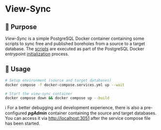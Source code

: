 # View-Sync

## 🎯 Purpose

*View-Sync* is a simple PostgreSQL Docker container containing some scripts to sync free and published boreholes from a source to a target database. The [scripts](./db-init/) are executed as part of the PostgreSQL Docker entrypoint [initialization](https://github.com/docker-library/docs/tree/master/postgres#initialization-scripts) process.

## 🚀 Usage

```bash
# Setup environment (source and target databases)
docker compose -f docker-compose.services.yml up --wait

# Start the view-sync container
docker compose down && docker compose up --build
```

ℹ️ For a better debugging and development experience, there is also a pre-configured ***pgAdmin*** container containing the source and target databases. You can access it via [http://localhost:3051](http://localhost:3051) after the service compose file has been started.
